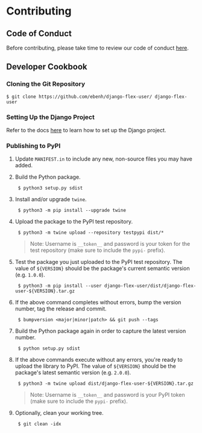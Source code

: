 # Contributing

## Code of Conduct

Before contributing, please take time to review our code of conduct [here](CODE_OF_CONDUCT.md).

## Developer Cookbook

### Cloning the Git Repository

    $ git clone https://github.com/ebenh/django-flex-user/ django-flex-user

### Setting Up the Django Project

Refer to the
docs [here](https://django-flex-user.readthedocs.io/en/latest/reference_project.html#running-the-reference-project-locally)
to learn how to set up the Django project.

### Publishing to PyPI

1. Update `MANIFEST.in` to include any new, non-source files you may have added.

2. Build the Python package.

        $ python3 setup.py sdist

3. Install and/or upgrade `twine`.

        $ python3 -m pip install --upgrade twine

4. Upload the package to the PyPI test repository.

        $ python3 -m twine upload --repository testpypi dist/*

   > Note: Username is `__token__` and password is your token for the test repository (make sure to include the `pypi-`
   > prefix).

5. Test the package you just uploaded to the PyPI test repository. The value of `${VERSION}` should be the package's
   current semantic version (e.g. `1.0.0`).

        $ python3 -m pip install --user django-flex-user/dist/django-flex-user-${VERSION}.tar.gz

6. If the above command completes without errors, bump the version number, tag the release and commit.

        $ bumpversion <major|minor|patch> && git push --tags

8. Build the Python package again in order to capture the latest version number.

        $ python setup.py sdist

8. If the above commands execute without any errors, you're ready to upload the library to PyPI. The value
   of `${VERSION}` should be the package's latest semantic version (e.g. `2.0.0`).

        $ python3 -m twine upload dist/django-flex-user-${VERSION}.tar.gz

   > Note:  Username is `__token__` and password is your PyPI token (make sure to include the `pypi-` prefix).

9. Optionally, clean your working tree.

        $ git clean -idx
